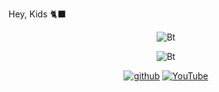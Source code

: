 Hey, Kids 🐈‍⬛ 
 <p align="center"><img src= "https://user-images.githubusercontent.com/49580304/110319833-47367180-7fc4-11eb-87a7-392509eca9d7.gif" alt="Bt"> 
   

<p align="center"><img src= "https://user-images.githubusercontent.com/49580304/110318584-81067880-7fc2-11eb-8391-152d308e7f2b.gif" alt="Bt">

<p align="center">
<a href="http://GitHub.com/nobi-2"><img title="github" src="https://img.shields.io/badge/noob-hackers-brightgreen?style=for-the-badge&logo=github"></a>
<a href="https://rebrand.ly/nobita🐈‍⬛"><img title="YouTube" src="https://img.shields.io/badge/YouTube-NOBITA -red?style=for-the-badge&logo=Youtube"></a>
</p>
